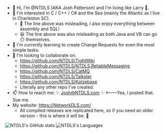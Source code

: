 - 👋 Hi, I'm @NTDLS (AKA Josh Patterson) and I'm living like Larry 🦞.
- 👀 I'm interested in C / C++ / C# and the Sea (mainly the Atlantic as I live in Charleston SC).
  - 💅 The line above was misleading, I also enjoy everything between assembly and SQL!
  - 😆 The line above was also misleading as both Java and VB can go :no_mouth: themselves.
- 🌱 I'm currently learning to create Change Requests for even the most simple tasks.
- 💞️ I'm looking to collaborate on:
  - https://github.com/NTDLS/TightWiki
  - https://github.com/NTDLS/NTDLS.ReliableMessaging
  - https://github.com/NTDLS/CatMQ
  - https://github.com/NTDLS/Talkster
  - https://github.com/NTDLS/Katzebase
  - Literally any other repo I've created.
- 📫 How to reach me: ✨ Josh@NTDLS.com ✨   <---Yea, I posted that. Sue me.
- My website: https://NetworkDLS.com/
  - All compiled releases are replicated here, so if you need an older version - this is where it will be. 📂

![NTDLS's GitHub stats](https://github-readme-stats.vercel.app/api?username=ntdls&show=reviews,discussions_started,discussions_answered,prs_merged,prs_merged_percentage&rank_icon=github)
![NTDLS's Languages](https://github-readme-stats.vercel.app/api/top-langs/?username=NTDLS)

